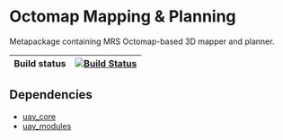 # Octomap Mapping & Planning

Metapackage containing MRS Octomap-based 3D mapper and planner.

| Build status | [![Build Status](https://github.com/ctu-mrs/octomap_mapping_planning/workflows/Noetic/badge.svg)](https://github.com/ctu-mrs/octomap_mapping_planning/actions) |
|--------------|-------------------------------------------------------------------------------------------------------------------------------------------------------------------|

## Dependencies

* [uav_core](http://github.com/ctu-mrs/uav_core)
* [uav_modules](http://github.com/ctu-mrs/uav_modules)
